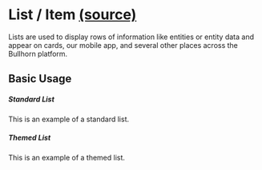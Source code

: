 List / Item [(source)](https://github.com/bullhorn/novo-elements/tree/master/projects/novo-examples/src/elements/list)
===============================================================================================

Lists are used to display rows of information like entities or entity data and appear on cards, our mobile app, and several other places across the Bullhorn platform.

Basic Usage
-----------

##### Standard List

This is an example of a standard list.

<code-example example="basic-list"></code-example>

##### Themed List

This is an example of a themed list.

<code-example example="themed-list"></code-example>
